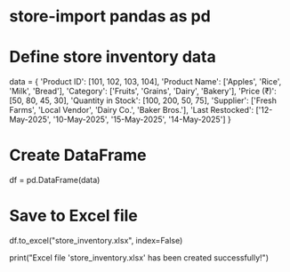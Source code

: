 # store-import pandas as pd

# Define store inventory data
data = {
    'Product ID': [101, 102, 103, 104],
    'Product Name': ['Apples', 'Rice', 'Milk', 'Bread'],
    'Category': ['Fruits', 'Grains', 'Dairy', 'Bakery'],
    'Price (₹)': [50, 80, 45, 30],
    'Quantity in Stock': [100, 200, 50, 75],
    'Supplier': ['Fresh Farms', 'Local Vendor', 'Dairy Co.', 'Baker Bros.'],
    'Last Restocked': ['12-May-2025', '10-May-2025', '15-May-2025', '14-May-2025']
}

# Create DataFrame
df = pd.DataFrame(data)

# Save to Excel file
df.to_excel("store_inventory.xlsx", index=False)

print("Excel file 'store_inventory.xlsx' has been created successfully!")
